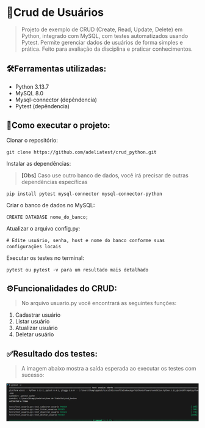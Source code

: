 # 👥Crud de Usuários
> Projeto de exemplo de CRUD (Create, Read, Update, Delete) em Python, integrado com MySQL, com testes automatizados usando Pytest. 
Permite gerenciar dados de usuários de forma simples e prática. Feito para avaliação da disciplina e praticar conhecimentos.

## 🛠️Ferramentas utilizadas:
- Python 3.13.7
- MySQL 8.0
- Mysql-connector (depêndencia)
- Pytest (depêndencia)

## 📝Como executar o projeto:
Clonar o repositório:
```
git clone https://github.com/adeliatest/crud_python.git
```

Instalar as dependências:
> **[Obs]** Caso use outro banco de dados, você irá precisar de outras dependências específicas
```
pip install pytest mysql-connector mysql-connector-python
```

Criar o banco de dados no MySQL:
```
CREATE DATABASE nome_do_banco;
```

Atualizar o arquivo config.py:
```
# Edite usuário, senha, host e nome do banco conforme suas configurações locais
```

Executar os testes no terminal:
```
pytest ou pytest -v para um resultado mais detalhado
```

## ⚙️Funcionalidades do CRUD:
> No arquivo usuario.py você encontrará as seguintes funções:
1. Cadastrar usuário
2. Listar usuário
3. Atualizar usuário
4. Deletar usuário

## ✅Resultado dos testes:
> A imagem abaixo mostra a saída esperada ao executar os testes com sucesso:
<img src="docs/images/resultado_testes.png" alt="Exemplo imagem">

